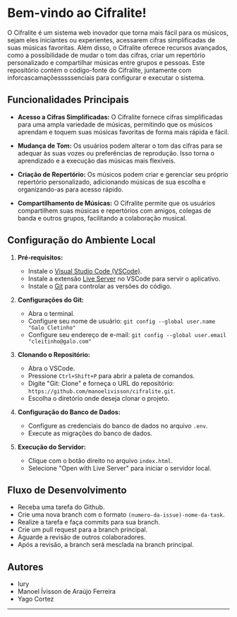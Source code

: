 # Bem-vindo ao Cifralite!

O Cifralite é um sistema web inovador que torna mais fácil para os músicos, sejam eles iniciantes ou experientes, acessarem cifras simplificadas de suas músicas favoritas. Além disso, o Cifralite oferece recursos avançados, como a possibilidade de mudar o tom das cifras, criar um repertório personalizado e compartilhar músicas entre grupos e pessoas. Este repositório contém o código-fonte do Cifralite, juntamente com inforcascamaçõesssssenciais para configurar e executar o sistema.

## Funcionalidades Principais

- **Acesso a Cifras Simplificadas:** O Cifralite fornece cifras simplificadas para uma ampla variedade de músicas, permitindo que os músicos aprendam e toquem suas músicas favoritas de forma mais rápida e fácil.

- **Mudança de Tom:** Os usuários podem alterar o tom das cifras para se adequar às suas vozes ou preferências de reprodução. Isso torna o aprendizado e a execução das músicas mais flexíveis.

- **Criação de Repertório:** Os músicos podem criar e gerenciar seu próprio repertório personalizado, adicionando músicas de sua escolha e organizando-as para acesso rápido.

- **Compartilhamento de Músicas:** O Cifralite permite que os usuários compartilhem suas músicas e repertórios com amigos, colegas de banda e outros grupos, facilitando a colaboração musical.

## Configuração do Ambiente Local

1. **Pré-requisitos:**
   - Instale o [Visual Studio Code (VSCode)](https://code.visualstudio.com/).
   - Instale a extensão [Live Server](https://marketplace.visualstudio.com/items?itemName=ritwickdey.LiveServer) no VSCode para servir o aplicativo.
   - Instale o [Git](https://git-scm.com/) para controlar as versões do código.

2. **Configurações do Git:**
   - Abra o terminal.
   - Configure seu nome de usuário: `git config --global user.name "Galo Cletinho"`
   - Configure seu endereço de e-mail: `git config --global user.email "cleitinho@galo.com"`

3. **Clonando o Repositório:**
   - Abra o VSCode.
   - Pressione `Ctrl+Shift+P` para abrir a paleta de comandos.
   - Digite "Git: Clone" e forneça o URL do repositório: `https://github.com/manoelivisson/cifralite.git`.
   - Escolha o diretório onde deseja clonar o projeto.

4. **Configuração do Banco de Dados:**
   - Configure as credenciais do banco de dados no arquivo `.env`.
   - Execute as migrações do banco de dados.

5. **Execução do Servidor:**
   - Clique com o botão direito no arquivo `index.html`.
   - Selecione "Open with Live Server" para iniciar o servidor local.

## Fluxo de Desenvolvimento

- Receba uma tarefa do Github.
- Crie uma nova branch com o formato `(numero-da-issue)-nome-da-task`.
- Realize a tarefa e faça commits para sua branch.
- Crie um pull request para a branch principal.
- Aguarde a revisão de outros colaboradores.
- Após a revisão, a branch será mesclada na branch principal.

## Autores

- Iury
- Manoel Ívisson de Araújo Ferreira
- Yago Cortez

---
